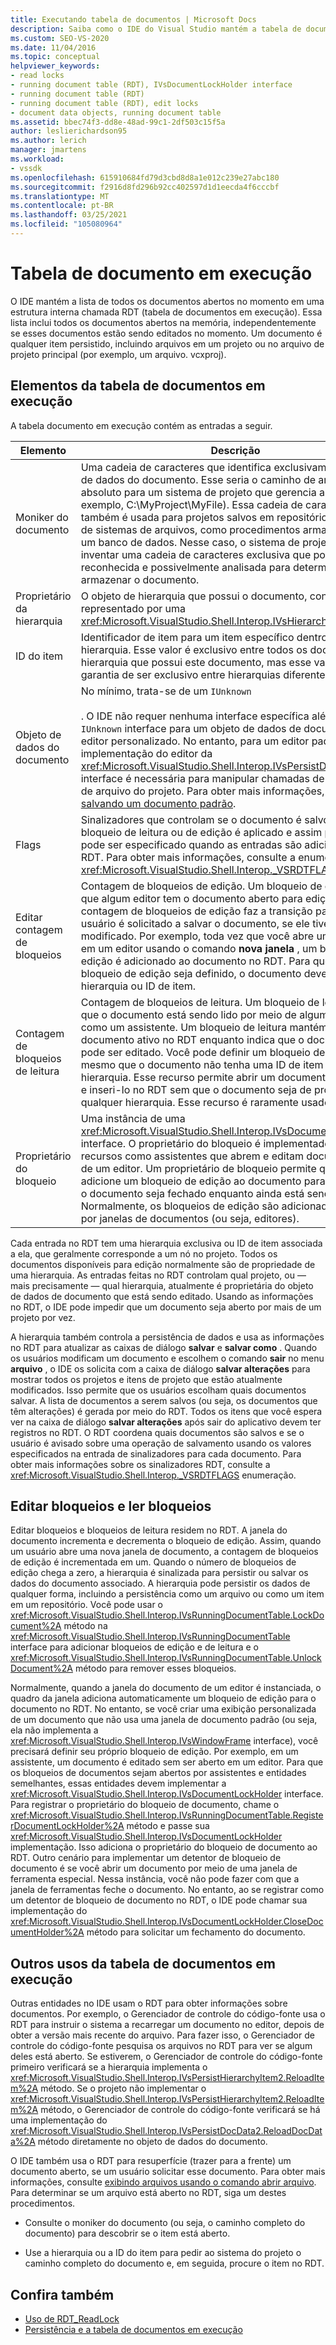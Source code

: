 ```yaml
---
title: Executando tabela de documentos | Microsoft Docs
description: Saiba como o IDE do Visual Studio mantém a tabela de documentos em execução, que inclui todos os documentos abertos na memória.
ms.custom: SEO-VS-2020
ms.date: 11/04/2016
ms.topic: conceptual
helpviewer_keywords:
- read locks
- running document table (RDT), IVsDocumentLockHolder interface
- running document table (RDT)
- running document table (RDT), edit locks
- document data objects, running document table
ms.assetid: bbec74f3-dd8e-48ad-99c1-2df503c15f5a
author: leslierichardson95
ms.author: lerich
manager: jmartens
ms.workload:
- vssdk
ms.openlocfilehash: 615910684fd79d3cbd8d8a1e012c239e27abc180
ms.sourcegitcommit: f2916d8fd296b92cc402597d1d1eecda4f6cccbf
ms.translationtype: MT
ms.contentlocale: pt-BR
ms.lasthandoff: 03/25/2021
ms.locfileid: "105080964"
---
```

# <a name="running-document-table"></a>Tabela de documento em execução
O IDE mantém a lista de todos os documentos abertos no momento em uma estrutura interna chamada RDT (tabela de documentos em execução). Essa lista inclui todos os documentos abertos na memória, independentemente se esses documentos estão sendo editados no momento. Um documento é qualquer item persistido, incluindo arquivos em um projeto ou no arquivo de projeto principal (por exemplo, um arquivo. vcxproj).

## <a name="elements-of-the-running-document-table"></a>Elementos da tabela de documentos em execução
 A tabela documento em execução contém as entradas a seguir.

|Elemento|Descrição|
|-------------|-----------------|
|Moniker do documento|Uma cadeia de caracteres que identifica exclusivamente o objeto de dados do documento. Esse seria o caminho de arquivo absoluto para um sistema de projeto que gerencia arquivos (por exemplo, C:\MyProject\MyFile). Essa cadeia de caracteres também é usada para projetos salvos em repositórios diferentes de sistemas de arquivos, como procedimentos armazenados em um banco de dados. Nesse caso, o sistema de projeto pode inventar uma cadeia de caracteres exclusiva que pode ser reconhecida e possivelmente analisada para determinar como armazenar o documento.|
|Proprietário da hierarquia|O objeto de hierarquia que possui o documento, conforme representado por uma <xref:Microsoft.VisualStudio.Shell.Interop.IVsHierarchy> interface.|
|ID do item|Identificador de item para um item específico dentro da hierarquia. Esse valor é exclusivo entre todos os documentos na hierarquia que possui este documento, mas esse valor não tem garantia de ser exclusivo entre hierarquias diferentes.|
|Objeto de dados do documento|No mínimo, trata-se de um `IUnknown`<br /><br /> . O IDE não requer nenhuma interface específica além da `IUnknown` interface para um objeto de dados de documento do editor personalizado. No entanto, para um editor padrão, a implementação do editor da <xref:Microsoft.VisualStudio.Shell.Interop.IVsPersistDocData2> interface é necessária para manipular chamadas de persistência de arquivo do projeto. Para obter mais informações, consulte [salvando um documento padrão](../../extensibility/internals/saving-a-standard-document.md).|
|Flags|Sinalizadores que controlam se o documento é salvo, se um bloqueio de leitura ou de edição é aplicado e assim por diante, pode ser especificado quando as entradas são adicionadas ao RDT. Para obter mais informações, consulte a enumeração <xref:Microsoft.VisualStudio.Shell.Interop._VSRDTFLAGS>.|
|Editar contagem de bloqueios|Contagem de bloqueios de edição. Um bloqueio de edição indica que algum editor tem o documento aberto para edição. Quando a contagem de bloqueios de edição faz a transição para zero, o usuário é solicitado a salvar o documento, se ele tiver sido modificado. Por exemplo, toda vez que você abre um documento em um editor usando o comando **nova janela** , um bloqueio de edição é adicionado ao documento no RDT. Para que um bloqueio de edição seja definido, o documento deve ter uma hierarquia ou ID de item.|
|Contagem de bloqueios de leitura|Contagem de bloqueios de leitura. Um bloqueio de leitura indica que o documento está sendo lido por meio de algum mecanismo, como um assistente. Um bloqueio de leitura mantém um documento ativo no RDT enquanto indica que o documento não pode ser editado. Você pode definir um bloqueio de leitura mesmo que o documento não tenha uma ID de item ou de hierarquia. Esse recurso permite abrir um documento na memória e inseri-lo no RDT sem que o documento seja de propriedade de qualquer hierarquia. Esse recurso é raramente usado.|
|Proprietário do bloqueio|Uma instância de uma <xref:Microsoft.VisualStudio.Shell.Interop.IVsDocumentLockHolder> interface. O proprietário do bloqueio é implementado por recursos como assistentes que abrem e editam documentos fora de um editor. Um proprietário de bloqueio permite que o recurso adicione um bloqueio de edição ao documento para impedir que o documento seja fechado enquanto ainda está sendo editado. Normalmente, os bloqueios de edição são adicionados apenas por janelas de documentos (ou seja, editores).|

 Cada entrada no RDT tem uma hierarquia exclusiva ou ID de item associada a ela, que geralmente corresponde a um nó no projeto. Todos os documentos disponíveis para edição normalmente são de propriedade de uma hierarquia. As entradas feitas no RDT controlam qual projeto, ou — mais precisamente — qual hierarquia, atualmente é proprietária do objeto de dados de documento que está sendo editado. Usando as informações no RDT, o IDE pode impedir que um documento seja aberto por mais de um projeto por vez.

 A hierarquia também controla a persistência de dados e usa as informações no RDT para atualizar as caixas de diálogo **salvar** e **salvar como** . Quando os usuários modificam um documento e escolhem o comando **sair** no menu **arquivo** , o IDE os solicita com a caixa de diálogo **salvar alterações** para mostrar todos os projetos e itens de projeto que estão atualmente modificados. Isso permite que os usuários escolham quais documentos salvar. A lista de documentos a serem salvos (ou seja, os documentos que têm alterações) é gerada por meio do RDT. Todos os itens que você espera ver na caixa de diálogo **salvar alterações** após sair do aplicativo devem ter registros no RDT. O RDT coordena quais documentos são salvos e se o usuário é avisado sobre uma operação de salvamento usando os valores especificados na entrada de sinalizadores para cada documento. Para obter mais informações sobre os sinalizadores RDT, consulte a <xref:Microsoft.VisualStudio.Shell.Interop._VSRDTFLAGS> enumeração.

## <a name="edit-locks-and-read-locks"></a>Editar bloqueios e ler bloqueios
 Editar bloqueios e bloqueios de leitura residem no RDT. A janela do documento incrementa e decrementa o bloqueio de edição. Assim, quando um usuário abre uma nova janela de documento, a contagem de bloqueios de edição é incrementada em um. Quando o número de bloqueios de edição chega a zero, a hierarquia é sinalizada para persistir ou salvar os dados do documento associado. A hierarquia pode persistir os dados de qualquer forma, incluindo a persistência como um arquivo ou como um item em um repositório. Você pode usar o <xref:Microsoft.VisualStudio.Shell.Interop.IVsRunningDocumentTable.LockDocument%2A> método na <xref:Microsoft.VisualStudio.Shell.Interop.IVsRunningDocumentTable> interface para adicionar bloqueios de edição e de leitura e o <xref:Microsoft.VisualStudio.Shell.Interop.IVsRunningDocumentTable.UnlockDocument%2A> método para remover esses bloqueios.

 Normalmente, quando a janela do documento de um editor é instanciada, o quadro da janela adiciona automaticamente um bloqueio de edição para o documento no RDT. No entanto, se você criar uma exibição personalizada de um documento que não usa uma janela de documento padrão (ou seja, ela não implementa a <xref:Microsoft.VisualStudio.Shell.Interop.IVsWindowFrame> interface), você precisará definir seu próprio bloqueio de edição. Por exemplo, em um assistente, um documento é editado sem ser aberto em um editor. Para que os bloqueios de documentos sejam abertos por assistentes e entidades semelhantes, essas entidades devem implementar a <xref:Microsoft.VisualStudio.Shell.Interop.IVsDocumentLockHolder> interface. Para registrar o proprietário do bloqueio de documento, chame o <xref:Microsoft.VisualStudio.Shell.Interop.IVsRunningDocumentTable.RegisterDocumentLockHolder%2A> método e passe sua <xref:Microsoft.VisualStudio.Shell.Interop.IVsDocumentLockHolder> implementação. Isso adiciona o proprietário do bloqueio de documento ao RDT. Outro cenário para implementar um detentor de bloqueio de documento é se você abrir um documento por meio de uma janela de ferramenta especial. Nessa instância, você não pode fazer com que a janela de ferramentas feche o documento. No entanto, ao se registrar como um detentor de bloqueio de documento no RDT, o IDE pode chamar sua implementação do <xref:Microsoft.VisualStudio.Shell.Interop.IVsDocumentLockHolder.CloseDocumentHolder%2A> método para solicitar um fechamento do documento.

## <a name="other-uses-of-the-running-document-table"></a>Outros usos da tabela de documentos em execução
 Outras entidades no IDE usam o RDT para obter informações sobre documentos. Por exemplo, o Gerenciador de controle do código-fonte usa o RDT para instruir o sistema a recarregar um documento no editor, depois de obter a versão mais recente do arquivo. Para fazer isso, o Gerenciador de controle do código-fonte pesquisa os arquivos no RDT para ver se algum deles está aberto. Se estiverem, o Gerenciador de controle do código-fonte primeiro verificará se a hierarquia implementa o <xref:Microsoft.VisualStudio.Shell.Interop.IVsPersistHierarchyItem2.ReloadItem%2A> método. Se o projeto não implementar o <xref:Microsoft.VisualStudio.Shell.Interop.IVsPersistHierarchyItem2.ReloadItem%2A> método, o Gerenciador de controle do código-fonte verificará se há uma implementação do <xref:Microsoft.VisualStudio.Shell.Interop.IVsPersistDocData2.ReloadDocData%2A> método diretamente no objeto de dados do documento.

 O IDE também usa o RDT para resuperfície (trazer para a frente) um documento aberto, se um usuário solicitar esse documento. Para obter mais informações, consulte [exibindo arquivos usando o comando abrir arquivo](../../extensibility/internals/displaying-files-by-using-the-open-file-command.md). Para determinar se um arquivo está aberto no RDT, siga um destes procedimentos.

- Consulte o moniker do documento (ou seja, o caminho completo do documento) para descobrir se o item está aberto.

- Use a hierarquia ou a ID do item para pedir ao sistema do projeto o caminho completo do documento e, em seguida, procure o item no RDT.

## <a name="see-also"></a>Confira também
- [Uso de RDT_ReadLock](../../extensibility/internals/rdt-readlock-usage.md)
- [Persistência e a tabela de documentos em execução](../../extensibility/internals/persistence-and-the-running-document-table.md)
